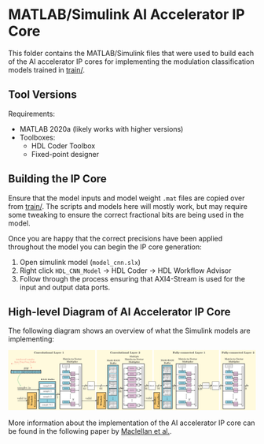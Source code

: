 # MATLAB/Simulink AI Accelerator IP Core

This folder contains the MATLAB/Simulink files that were used to build each of the AI accelerator IP cores for implementing the modulation classification models trained in [train/](../train/).

## Tool Versions
Requirements:
- MATLAB 2020a (likely works with higher versions)
- Toolboxes:
    - HDL Coder Toolbox
    - Fixed-point designer

## Building the IP Core
Ensure that the model inputs and model weight `.mat` files are copied over from [train/](../train/). The scripts and models here will mostly work, but may require some tweaking to ensure the correct fractional bits are being used in the model.

Once you are happy that the correct precisions have been applied throughout the model you can begin the IP core generation:
1. Open simulink model (`model_cnn.slx`)
2. Right click `HDL_CNN_Model` -> HDL Coder -> HDL Workflow Advisor
3. Follow through the process ensuring that AXI4-Stream is used for the input and output data ports.

## High-level Diagram of AI Accelerator IP Core
The following diagram shows an overview of what the Simulink models are implementing:

![fullcnnhardware.png](assets/fullcnnhardware.png)

More information about the implementation of the AI accelerator IP core can be found in the following paper by [Maclellan et al.](https://doi.org/10.1109/OJCAS.2024.3509627).
